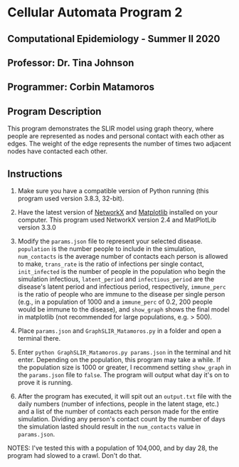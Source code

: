# Cellular Automata Program 2

## Computational Epidemiology - Summer II 2020

## Professor: Dr. Tina Johnson

## Programmer: Corbin Matamoros

## Program Description

This program demonstrates the SLIR model using graph theory, where people are represented
as nodes and personal contact with each other as edges. The weight of the edge represents
the number of times two adjacent nodes have contacted each other.

## Instructions

1. Make sure you have a compatible version of Python running (this program used version 3.8.3, 32-bit).

2. Have the latest version of [NetworkX](https://pypi.org/project/networkx/) and [Matplotlib](https://matplotlib.org/users/installing.html) installed on your computer. This program used NetworkX version 2.4 and MatPlotLib version 3.3.0

3. Modify the `params.json` file to represent your selected disease. `population` is the number people to include in the simulation, `num_contacts` is the average number of contacts each person is allowed to make, `trans_rate` is the ratio of infections per single contact, `init_infected` is the number of people in the population who begin the simulation infectious, `latent_period` and `infectious_period` are the disease's latent period and infectious period, respectively, `immune_perc` is the ratio of people who are immune to the disease per single person (e.g., in a population of 1000 and a `immune_perc` of 0.2, 200 people would be immune to the disease), and `show_graph` shows the final model in matplotlib (not recommended for large populations, e.g. > 500).

4. Place `params.json` and `GraphSLIR_Matamoros.py` in a folder and open a terminal there.

5. Enter `python GraphSLIR_Matamoros.py params.json` in the terminal and hit enter. Depending on the population, this program may take a while. If the population size is 1000 or greater, I recommend setting `show_graph` in the `params.json` file to `false`. The program will output what day it's on to prove it is running.

6. After the program has executed, it will spit out an `output.txt` file with the daily numbers (number of infections, people in the latent stage, etc.) and a list of the number of contacts each person made for the entire simulation. Dividing any person's contact count by the number of days the simulation lasted should result in the `num_contacts` value in `params.json`.

NOTES: I've tested this with a population of 104,000, and by day 28, the program had slowed to a crawl. Don't do that.
